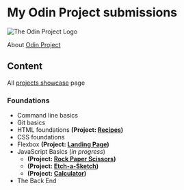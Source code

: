 # My Odin Project submissions
![The Odin Project Logo](https://www.theodinproject.com/assets/odin-logo-bd86cf893a3de1f1daceabc1377f58669776616a91ab70c601fd5c16a4686468.svg)

About [Odin Project](https://theodinproject.com)

## Content

All [projects showcase](https://fbiernat.github.io/odin-project) page

### Foundations
* Command line basics
* Git basics
* HTML foundations **(Project: [Recipes](https://github.com/fbiernat/odin-project/tree/main/foundations/html/PROJECT-recipes))**
* CSS foundations
* Flexbox **(Project: [Landing Page](https://github.com/fbiernat/odin-project))**
* JavaScript Basics (*in progress*)
  * **(Project: [Rock Paper Scissors](https://github.com/fbiernat/odin-project))**
  * **(Project: [Etch-a-Sketch](https://github.com/fbiernat/odin-project))**
  * **(Project: [Calculator](https://github.com/fbiernat/odin-project))**
* The Back End